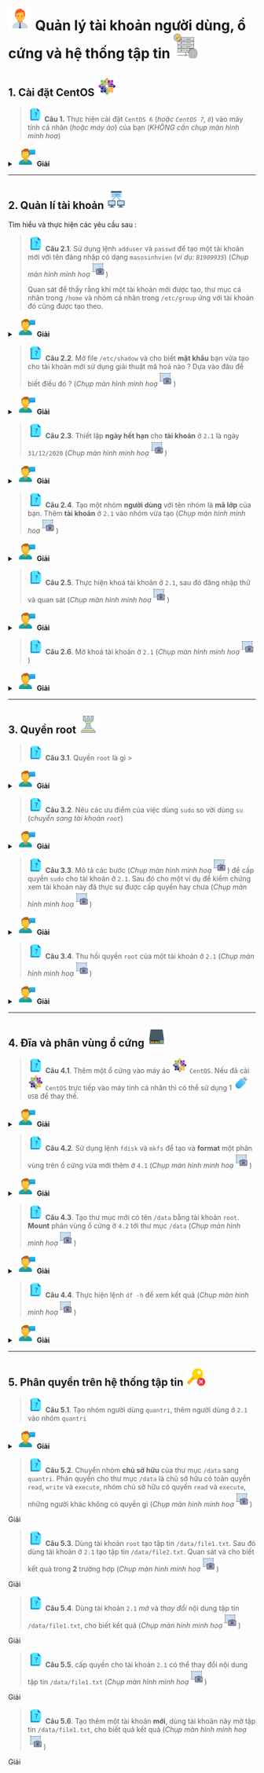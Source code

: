 # ![icons8-manager.png](https://raw.githubusercontent.com/Zenfection/Image/master/2021/03/17-20-04-53-icons8-manager.png) Quản lý tài khoản người dùng, ổ cứng và hệ thống tập tin ![EXPERT SYSTEM.png](https://raw.githubusercontent.com/Zenfection/Image/master/2021/03/17-20-05-27-EXPERT%20SYSTEM.png)

## 1. Cài đặt CentOS <img src="https://raw.githubusercontent.com/Zenfection/Image/master/2021/03/17-20-13-14-icons8-centos.png" title="" alt="icons8-centos.png" width="40">

> <img src="https://raw.githubusercontent.com/Zenfection/Image/master/2021/03/17-20-06-29-icons8-questions.png" title="" alt="icons8-questions.png" width="30"> **Câu 1.** Thực hiện cài đặt `CentOS 6` (*hoặc `CentOS 7`, `8`*) vào máy tính cá nhân (*hoặc máy ảo*) của bạn (*KHÔNG cần chụp màn hình minh hoạ*)

<details>
<summary><b><img src="https://raw.githubusercontent.com/Zenfection/Image/master/2021/03/08-16-44-05-icons8-consultation.png" width ="40"> Giải</b></summary>

<br>

Link file ISO [CentOS 8](https://www.centos.org/download/)

</details>

---

## 2. Quản lí tài khoản <img src="https://raw.githubusercontent.com/Zenfection/Image/master/2021/03/18-20-33-54-icons8-networking_manager.png" title="" alt="icons8-networking_manager.png" width="40">

Tìm hiểu và thực hiện các yêu cầu sau : 

> ![icons8-questions.png](https://raw.githubusercontent.com/Zenfection/Image/master/2021/03/17-20-14-01-icons8-questions.png) **Câu 2.1**. Sử dụng lệnh `adduser` và `passwd` để tạo một tài khoản mới với tên đăng nhập có dạng `masosinhvien` (*ví dụ: `B1909935`*)  (*Chụp màn hình minh hoạ*![icons8-screenshot.png](https://raw.githubusercontent.com/Zenfection/Image/master/2021/03/17-20-16-22-icons8-screenshot.png))
> 
> Quan sát để thấy rằng khi một tài khoản mới được tạo, thư mục cá nhân trong `/home` và nhóm cá nhân trong `/etc/group` ứng với tài khoản đó cũng được tạo theo.

<details>
<summary><b><img src="https://raw.githubusercontent.com/Zenfection/Image/master/2021/03/08-16-44-05-icons8-consultation.png" width ="40"> Giải</b></summary>

<br>

- Sử dụng tài khoản `root` để tạo người dùng mới như sau : 

![8c66dc280146f318aa571.jpg](https://raw.githubusercontent.com/Zenfection/Image/master/2021/03/28-16-00-36-8c66dc280146f318aa571.jpg)

- Sử dụng lệnh `ls` hiển thị danh sách các file trong thư mục : 
  
  ![9a13345ce9321b6c42232.jpg](https://raw.githubusercontent.com/Zenfection/Image/master/2021/03/28-16-00-41-9a13345ce9321b6c42232.jpg)

- Sử dụng lệnh `cat` để xem nội dung bên trong file : 
  
  ![8c6c7d23a04d52130b5c4.jpg](https://raw.githubusercontent.com/Zenfection/Image/master/2021/03/28-16-00-34-8c6c7d23a04d52130b5c4.jpg)
  
  ![fd15315aec341e6a47253.jpg](https://raw.githubusercontent.com/Zenfection/Image/master/2021/03/28-16-29-14-fd15315aec341e6a47253.jpg)

</details>

> ![icons8-questions.png](https://raw.githubusercontent.com/Zenfection/Image/master/2021/03/17-20-14-01-icons8-questions.png) **Câu 2.2**. Mở file `/etc/shadow` và cho biết **mật khẩu** bạn vừa tạo cho tài khoản mới sử dụng giải thuật mã hoá nào ? Dựa vào đâu để biết điều đó ? (*Chụp màn hình minh hoạ*![icons8screenshotpng](https://raw.githubusercontent.com/Zenfection/Image/master/2021/03/17-20-16-22-icons8-screenshot.png))

<details>
<summary><b><img src="https://raw.githubusercontent.com/Zenfection/Image/master/2021/03/08-16-44-05-icons8-consultation.png" width ="40"> Giải</b></summary>

<br>

Sử dụng lệnh `cat` để xem nội dung bên trong file : 

![2a04a263790d8b53d21c.jpg](https://raw.githubusercontent.com/Zenfection/Image/master/2021/03/28-16-01-12-2a04a263790d8b53d21c.jpg)

![078991ee4a80b8dee191.png](https://raw.githubusercontent.com/Zenfection/Image/master/2021/03/28-16-32-01-078991ee4a80b8dee191.png)

==> ![icons8-centos.png](https://raw.githubusercontent.com/Zenfection/Image/master/2021/03/28-16-40-46-icons8-centos.png)`CentOS` sử dụng <img src="https://raw.githubusercontent.com/Zenfection/Image/master/2021/03/28-16-40-55-sha512.png" title="" alt="sha512.png" width="30">`SHA512` để mã hoá mật khẩu, vì có ký hiệu `$6` trước dãy mật khẩu đã mã hoá 

</details>

> ![icons8questionspng](https://raw.githubusercontent.com/Zenfection/Image/master/2021/03/17-20-14-01-icons8-questions.png) **Câu 2.3**. Thiết lập **ngày hết hạn** cho **tài khoản** ở `2.1` là ngày `31/12/2020` (*Chụp màn hình minh hoạ*![icons8screenshotpng](https://raw.githubusercontent.com/Zenfection/Image/master/2021/03/17-20-16-22-icons8-screenshot.png))

<details>
<summary><b><img src="https://raw.githubusercontent.com/Zenfection/Image/master/2021/03/08-16-44-05-icons8-consultation.png" width ="40"> Giải</b></summary>

<br>

Sử dụng (Yêu cầu người dùng `root`) : 

- `usermod -e <date> <user>` : đặt ngày hết hạn cho tài khoản cụ thể
- `chage -l <user>` : Hiển thị thông tin hết hạn tài khoản cụ thể

![f58088d2acbb5ee507aa.jpg](https://raw.githubusercontent.com/Zenfection/Image/master/2021/03/28-16-43-22-f58088d2acbb5ee507aa.jpg)

</details>

> ![icons8questionspng](https://raw.githubusercontent.com/Zenfection/Image/master/2021/03/17-20-14-01-icons8-questions.png) **Câu 2.4**. Tạo một nhóm **người dùng** với tên nhóm là **mã lớp** của bạn. Thêm **tài khoản** ở `2.1` vào nhóm vừa tạo (*Chụp màn hình minh hoạ*![icons8screenshotpng](https://raw.githubusercontent.com/Zenfection/Image/master/2021/03/17-20-16-22-icons8-screenshot.png))

<details>
<summary><b><img src="https://raw.githubusercontent.com/Zenfection/Image/master/2021/03/08-16-44-05-icons8-consultation.png" width ="40"> Giải</b></summary>

<br>

Sử dụng  (*yêu cầu người dùng `root`*) : 

- `groupadd <group>` : thêm nhóm người dùng
- `usermod -a -G <group> <user>`  : thêm người dùng vào nhóm
- `groups <user>` : Kiểm tra người dùng thuộc tất cả nhóm nào

![473b60074d6ebf30e67f.jpg](https://raw.githubusercontent.com/Zenfection/Image/master/2021/03/28-16-44-59-473b60074d6ebf30e67f.jpg) 

</details>

> ![icons8questionspng](https://raw.githubusercontent.com/Zenfection/Image/master/2021/03/17-20-14-01-icons8-questions.png) **Câu 2.5**. Thực hiện khoá tài khoản ở `2.1`, sau đó đăng nhập thử và quan sát (*Chụp màn hình minh hoạ*![icons8screenshotpng](https://raw.githubusercontent.com/Zenfection/Image/master/2021/03/17-20-16-22-icons8-screenshot.png))

<details>
<summary><b><img src="https://raw.githubusercontent.com/Zenfection/Image/master/2021/03/08-16-44-05-icons8-consultation.png" width ="40"> Giải</b></summary>

<br>

Sử dụng (*yêu cầu người dùng `root`*) : 

- `usermod -L <user>` : khoá tài khoản người dùng
  
  ![a308236c4805ba5be314.jpg](https://raw.githubusercontent.com/Zenfection/Image/master/2021/03/28-16-49-24-a308236c4805ba5be314.jpg)
  
  > ⚠️ Sau khi **khoá tài khoản**, chuỗi mật khẩu mã hoá sẽ thêm `!` vào trước.
  > 
  > ![b5dac547ca2e3870613f.jpg](https://raw.githubusercontent.com/Zenfection/Image/master/2021/03/28-16-51-20-b5dac547ca2e3870613f.jpg)

- Sử dụng lệnh `su` để chuyển tài khoản : 
  
  ![465051cd5ea4acfaf5b5.jpg](https://raw.githubusercontent.com/Zenfection/Image/master/2021/03/28-16-53-13-465051cd5ea4acfaf5b5.jpg)
  
  > ⚠️ Ở ![icons8-centos.png](https://raw.githubusercontent.com/Zenfection/Image/master/2021/03/28-16-40-46-icons8-centos.png) `CentOS 8` khi ta **khoá tài khoản**, màn hình đăng nhập sẽ không có tài khoản đã khoá  
  > 
  > <img src="https://raw.githubusercontent.com/Zenfection/Image/master/2021/03/28-16-54-32-499567e10988fbd6a299.jpg" title="" alt="499567e10988fbd6a299.jpg" width="243">

</details>

> ![icons8questionspng](https://raw.githubusercontent.com/Zenfection/Image/master/2021/03/17-20-14-01-icons8-questions.png) **Câu 2.6**. Mở khoá tài khoản ở `2.1` (*Chụp màn hình minh hoạ*![icons8screenshotpng](https://raw.githubusercontent.com/Zenfection/Image/master/2021/03/17-20-16-22-icons8-screenshot.png))

<details>
<summary><b><img src="https://raw.githubusercontent.com/Zenfection/Image/master/2021/03/08-16-44-05-icons8-consultation.png" width ="40"> Giải</b></summary>

<br>

Sử dụng (*yêu cầu tài khoản `root`*) : 

- `usermod -U <user>` : Mở khoá tài khoản
  
  ![53535b7a3013c24d9b02.jpg](https://raw.githubusercontent.com/Zenfection/Image/master/2021/03/28-16-57-45-53535b7a3013c24d9b02.jpg)
  
  > ⚠️ Sau khi  **mớ khoá**, chuỗi mật khẩu sẽ xoá đi `!` trước nó ==> trở lại như xưa

- Sử dụng lệnh `su` để chuyển đổi tài khoản (*từ tài khoản thường*) : 
  
  ![0dc2abebc08232dc6b93.jpg](https://raw.githubusercontent.com/Zenfection/Image/master/2021/03/28-16-59-02-0dc2abebc08232dc6b93.jpg)
  
  > ⚠️ Màn hình đăng nhập đã hiện thị tài khoản 
  > 
  > <img title="" src="https://raw.githubusercontent.com/Zenfection/Image/master/2021/03/28-16-59-32-8ad527cc4aa5b8fbe1b4.jpg" alt="8ad527cc4aa5b8fbe1b4.jpg" width="292">

</details>

---

## 3. Quyền root <img src="https://raw.githubusercontent.com/Zenfection/Image/master/2021/03/18-20-40-22-icons8-rook.png" title="" alt="icons8-rook.png" width="40">

> ![icons8questionspng](https://raw.githubusercontent.com/Zenfection/Image/master/2021/03/17-20-14-01-icons8-questions.png) **Câu 3.1**. Quyền `root` là gì > 

<details>
<summary><b><img src="https://raw.githubusercontent.com/Zenfection/Image/master/2021/03/08-16-44-05-icons8-consultation.png" width ="40"> Giải</b></summary>

<br>

Quyền `root` là quyền thực thi cao dưới người quản trị cao nhất.

</details>

> ![icons8questionspng](https://raw.githubusercontent.com/Zenfection/Image/master/2021/03/17-20-14-01-icons8-questions.png) **Câu 3.2**. Nêu các ưu điểm của việc dùng `sudo` so vời dùng `su` (*chuyển sang tài khoản `root`*)

<details>
<summary><b><img src="https://raw.githubusercontent.com/Zenfection/Image/master/2021/03/08-16-44-05-icons8-consultation.png" width ="40"> Giải</b></summary>

<br>

Có sự khác biệt lớn giữa các lệnh **`su`** và **`sudo`**:

- **`su`** chuyển bạn sang **tài khoản người dùng `root`**.
- **`sudo`** chạy lệnh với **đặc quyền `root`**.

Về cơ bản, **`sudo`** là một **binary setuid** là thực hiện lệnh **`root`** thay mặt người dùng uỷ quyền khác.

</details>

> ![icons8questionspng](https://raw.githubusercontent.com/Zenfection/Image/master/2021/03/17-20-14-01-icons8-questions.png) **Câu 3.3**. Mô tả các bước (*Chụp màn hình minh hoạ*![icons8screenshotpng](https://raw.githubusercontent.com/Zenfection/Image/master/2021/03/17-20-16-22-icons8-screenshot.png)) để cấp quyền `sudo` cho tài khoản ở `2.1`. Sau đó cho một ví dụ để kiểm chứng xem tài khoản này đã thực sự được cấp quyền hay chưa (*Chụp màn hình minh hoạ*![icons8screenshotpng](https://raw.githubusercontent.com/Zenfection/Image/master/2021/03/17-20-16-22-icons8-screenshot.png))

<details>
<summary><b><img src="https://raw.githubusercontent.com/Zenfection/Image/master/2021/03/08-16-44-05-icons8-consultation.png" width ="40"> Giải</b></summary>

<br>

Để cho riêng người dùng quyền truy cập **`root`**, bạn cần thêm người dùng vào nhóm quyền truy cập **`root`**.

- **B1** : Gõ lệnh `visudo` dưới tài khoản `root` 
  
  ![7cf08edccfb43dea64a5.jpg](https://raw.githubusercontent.com/Zenfection/Image/master/2021/03/28-17-05-59-7cf08edccfb43dea64a5.jpg)

- **B2** : Kéo xuống tìm và chỉnh sửa như sau : 
  
  ![cf8f86a2c7ca35946cdb.jpg](https://raw.githubusercontent.com/Zenfection/Image/master/2021/03/28-17-08-32-cf8f86a2c7ca35946cdb.jpg) 
  
  > 💡 Tuy nhiên tôi khuyên bạn nên cấp quyền `root` cho `group`, vì ta có thể dễ dàng quản lí nó, `CentOS 8` đã tạo cho ta sẵn nhóm `wheel`

- **B3**: Thêm tài khoản vào nhóm `wheel` : 
  
  ![d57f9451d53927677e28.jpg](https://raw.githubusercontent.com/Zenfection/Image/master/2021/03/28-17-09-44-d57f9451d53927677e28.jpg)

==> Vậy là đã xong các bước cấp quyền `root` cho tài khoản , thử như sau : 

> ![eca6a488e5e017be4ef1.jpg](https://raw.githubusercontent.com/Zenfection/Image/master/2021/03/28-17-14-26-eca6a488e5e017be4ef1.jpg)
> 
> ![dd1c8732c65a34046d4b.jpg](https://raw.githubusercontent.com/Zenfection/Image/master/2021/03/28-17-14-33-dd1c8732c65a34046d4b.jpg)
> 
> ==> Vậy là chúng ta không cần tài khoản `root` vẫn có thể vào file `/etc/shadow`

</details>

> ![icons8questionspng](https://raw.githubusercontent.com/Zenfection/Image/master/2021/03/17-20-14-01-icons8-questions.png) **Câu 3.4**. Thu hồi quyền `root` của một tài khoản ở `2.1` (*Chụp màn hình minh hoạ*![icons8screenshotpng](https://raw.githubusercontent.com/Zenfection/Image/master/2021/03/17-20-16-22-icons8-screenshot.png))

<details>
<summary><b><img src="https://raw.githubusercontent.com/Zenfection/Image/master/2021/03/08-16-44-05-icons8-consultation.png" width ="40"> Giải</b></summary>

<br>

Sử dụng `gpasswd -d &lt;user&gt; &lt;group&gt;` : Xoá người dùng ra khỏi nhóm

![6458a4abefc31d9d44d2.jpg](https://raw.githubusercontent.com/Zenfection/Image/master/2021/03/28-17-17-33-6458a4abefc31d9d44d2.jpg)

==> Vậy là đã thu hồi quyền `root` cho tài khoản, thử như sau : 

> ![51cca93fe25710094946.jpg](https://raw.githubusercontent.com/Zenfection/Image/master/2021/03/28-17-17-37-51cca93fe25710094946.jpg)
> 
> ==> Vậy là tài khoản `B1909935_CTU` không thể truy cập vào file `/etc/shadow`

</details>

---

## 4. Đĩa và phân vùng ổ cứng <img src="https://raw.githubusercontent.com/Zenfection/Image/master/2021/03/18-20-43-48-icons8-ssd.png" title="" alt="icons8-ssd.png" width="40">

> ![icons8questionspng](https://raw.githubusercontent.com/Zenfection/Image/master/2021/03/17-20-14-01-icons8-questions.png) **Câu 4.1**. Thêm một ổ cứng vào máy ảo ![icons8-centos.png](https://raw.githubusercontent.com/Zenfection/Image/master/2021/03/18-20-45-54-icons8-centos.png) `CentOS`. Nếu đã cài ![icons8-centos.png](https://raw.githubusercontent.com/Zenfection/Image/master/2021/03/18-20-45-54-icons8-centos.png) `CentOS` trực tiếp vào máy tính cá nhân thì có thể sử dụng  1 ![icons8-usb_memory_stick.png](https://raw.githubusercontent.com/Zenfection/Image/master/2021/03/18-20-45-37-icons8-usb_memory_stick.png)`USB` để thay thế.

<details>
<summary><b><img src="https://raw.githubusercontent.com/Zenfection/Image/master/2021/03/08-16-44-05-icons8-consultation.png" width ="40"> Giải</b></summary>

<br>

Cắm ![icons8usbmemorystickpng](https://raw.githubusercontent.com/Zenfection/Image/master/2021/03/18-20-45-37-icons8-usb_memory_stick.png)`USB` vào máy và gõ lệnh `sudo fdisk -l` để xem thiết bị : 

![196b4ebaa3d2518c08c3.jpg](https://raw.githubusercontent.com/Zenfection/Image/master/2021/03/28-17-21-45-196b4ebaa3d2518c08c3.jpg)

![78247bb4b6dc44821dcd.jpg](https://raw.githubusercontent.com/Zenfection/Image/master/2021/03/28-17-22-30-78247bb4b6dc44821dcd.jpg)

==> Vậy ![icons8usbmemorystickpng](https://raw.githubusercontent.com/Zenfection/Image/master/2021/03/18-20-45-37-icons8-usb_memory_stick.png)`USB` của ta là `/dev/sde` và có dung lượng `14.3GB` 

</details>

>  ![icons8questionspng](https://raw.githubusercontent.com/Zenfection/Image/master/2021/03/17-20-14-01-icons8-questions.png) **Câu 4.2**. Sử dụng lệnh `fdisk` và `mkfs` để tạo và **format** một phân vùng trên ổ cứng vừa mới thêm ở `4.1` (*Chụp màn hình minh hoạ*![icons8screenshotpng](https://raw.githubusercontent.com/Zenfection/Image/master/2021/03/17-20-16-22-icons8-screenshot.png))

<details>
<summary><b><img src="https://raw.githubusercontent.com/Zenfection/Image/master/2021/03/08-16-44-05-icons8-consultation.png" width ="40"> Giải</b></summary>

<br>

**B1** : Gõ lệnh `fdisk <đưỡng dẫn ổ cứng>`

![b80fcc8201eaf3b4aafb.jpg](https://raw.githubusercontent.com/Zenfection/Image/master/2021/03/28-21-25-57-b80fcc8201eaf3b4aafb.jpg)

> 💡 Gõ `m` để đọc hướng dẫn 
> 
> ==> Nếu ố cứng có dữ liệu hãy gõ `d` để xoá ổ cứng

**B2** : Gõ `n` để tạo phân vùng mới

![00371ca1d1c923977ad8 (1).jpg](https://raw.githubusercontent.com/Zenfection/Image/master/2021/03/28-20-16-12-00371ca1d1c923977ad8%20(1).jpg)

**B3:** Gõ `w` để ghi phân vùng 

![bb709fe6528ea0d0f99f.jpg](https://raw.githubusercontent.com/Zenfection/Image/master/2021/03/28-20-16-35-bb709fe6528ea0d0f99f.jpg)

==> Đã tạo xong phân vùng cần thiết  ![icons8-checkmark.png](https://raw.githubusercontent.com/Zenfection/Image/master/2021/03/28-20-19-20-icons8-checkmark.png)

> 💡 Kiểm tra bằng cách gõ `fdisk -l <đường dẫn ổ cứng>`
> 
> ![97f5187ed51627487e07.jpg](https://raw.githubusercontent.com/Zenfection/Image/master/2021/03/28-20-16-09-97f5187ed51627487e07.jpg)

Sử dụng lệnh `mkfs.<chuẩn file system> <đưỡng dẫn ổ cứng>` để **format** ổ cứng theo chuẩn `file system` mình muốn : 

![37b6493a8452760c2f43.jpg](https://raw.githubusercontent.com/Zenfection/Image/master/2021/03/28-20-16-05-37b6493a8452760c2f43.jpg)

</details>

> ![icons8questionspng](https://raw.githubusercontent.com/Zenfection/Image/master/2021/03/17-20-14-01-icons8-questions.png) **Câu 4.3**. Tạo thư mục mới có tên `/data` bằng tài khoản `root`. **Mount** phân vùng ổ cứng ở `4.2` tới thư mục `/data` (*Chụp màn hình minh hoạ*![icons8screenshotpng](https://raw.githubusercontent.com/Zenfection/Image/master/2021/03/17-20-16-22-icons8-screenshot.png))

<details>
<summary><b><img src="https://raw.githubusercontent.com/Zenfection/Image/master/2021/03/08-16-44-05-icons8-consultation.png" width ="40"> Giải</b></summary>

<br>

Sử dụng (*yêu cầu tài khoản `root`*)

- `mkdir` : tạo thư mục
- `mount <đưỡng dẫn ổ cứng> <đưỡng dẫn thư mục>` : Gắn ổ cứng vào đường dẫn cụ thể

![c3d6965b5b33a96df022.jpg](https://raw.githubusercontent.com/Zenfection/Image/master/2021/03/28-21-15-12-c3d6965b5b33a96df022.jpg)

</details>

> ![icons8questionspng](https://raw.githubusercontent.com/Zenfection/Image/master/2021/03/17-20-14-01-icons8-questions.png) **Câu 4.4**. Thực hiện lệnh `df -h` để xem kết quả (*Chụp màn hình minh hoạ*![icons8screenshotpng](https://raw.githubusercontent.com/Zenfection/Image/master/2021/03/17-20-16-22-icons8-screenshot.png))

<details>
<summary><b><img src="https://raw.githubusercontent.com/Zenfection/Image/master/2021/03/08-16-44-05-icons8-consultation.png" width ="40"> Giải</b></summary>

<br>

![8942f4cf39a7cbf992b6.jpg](https://raw.githubusercontent.com/Zenfection/Image/master/2021/03/28-21-27-18-8942f4cf39a7cbf992b6.jpg)

> 💡Ổ cứng `/dev/sde` có `15G`, khả dụng `14G` và đã sử dụng `41M(1%)` đã được mount vào trong `/data`

</details>

---

## 5. Phân quyền trên hệ thống tập tin <img src="https://raw.githubusercontent.com/Zenfection/Image/master/2021/03/18-20-49-01-icons8-remove_key.png" title="" alt="icons8-remove_key.png" width="40">

> ![icons8questionspng](https://raw.githubusercontent.com/Zenfection/Image/master/2021/03/17-20-14-01-icons8-questions.png) **Câu 5.1**. Tạo nhóm người dùng `quantri`, thêm người dùng ở `2.1` vào nhóm `quantri`

<details>
<summary><b><img src="https://raw.githubusercontent.com/Zenfection/Image/master/2021/03/08-16-44-05-icons8-consultation.png" width ="40"> Giải</b></summary>

<br>

Làm theo câu [2.4](https://github.com/Zenfection/CTU/blob/main/HocPhan/CT179-Quan_tri_he_thong/Thuchanh/buoi2.md#2-quản-lí-tài-khoản-) trên : 

![d0e5c2e90b81f9dfa090.png](https://raw.githubusercontent.com/Zenfection/Image/master/2021/03/28-21-30-11-d0e5c2e90b81f9dfa090.png)

</details>

> ![icons8questionspng](https://raw.githubusercontent.com/Zenfection/Image/master/2021/03/17-20-14-01-icons8-questions.png) **Câu 5.2**. Chuyển nhóm **chủ sỡ hữu** của thư mục `/data` sang `quantri`. Phân quyền cho thư mục `/data` là chủ sở hữu có toàn quyền `read`, `write` và `execute`, nhóm chủ sở hữu có quyền `read` và `execute`, những người khác không có quyền gì (*Chụp màn hình minh hoạ*![icons8screenshotpng](https://raw.githubusercontent.com/Zenfection/Image/master/2021/03/17-20-16-22-icons8-screenshot.png))

Giải

> ![icons8questionspng](https://raw.githubusercontent.com/Zenfection/Image/master/2021/03/17-20-14-01-icons8-questions.png) **Câu 5.3**. Dùng tài khoản `root` tạo tập tin `/data/file1.txt`. Sau đó dùng tài khoản ở `2.1` tạo tập tin `/data/file2.txt`. Quan sát và cho biết kết quả trong **2** trường hợp (*Chụp màn hình minh hoạ*![icons8screenshotpng](https://raw.githubusercontent.com/Zenfection/Image/master/2021/03/17-20-16-22-icons8-screenshot.png))

Giải

> ![icons8questionspng](https://raw.githubusercontent.com/Zenfection/Image/master/2021/03/17-20-14-01-icons8-questions.png) **Câu 5.4**. Dùng tài khoản `2.1` *mở* và *thay đổi* nội dung tập tin `/data/file1.txt`, cho biết kết quả (*Chụp màn hình minh hoạ*![icons8screenshotpng](https://raw.githubusercontent.com/Zenfection/Image/master/2021/03/17-20-16-22-icons8-screenshot.png))

Giải

> ![icons8questionspng](https://raw.githubusercontent.com/Zenfection/Image/master/2021/03/17-20-14-01-icons8-questions.png) **Câu 5.5**. cấp quyền cho tài khoản `2.1` có thể thay đổi nội dung tập tin `/data/file1.txt` (*Chụp màn hình minh hoạ*![icons8screenshotpng](https://raw.githubusercontent.com/Zenfection/Image/master/2021/03/17-20-16-22-icons8-screenshot.png))

Giải

> ![icons8questionspng](https://raw.githubusercontent.com/Zenfection/Image/master/2021/03/17-20-14-01-icons8-questions.png) **Câu 5.6**. Tạo thêm một tài khoản **mới**, dùng tài khoản này mở tập tin `/data/file1.txt`, cho biết quả kết quả (*Chụp màn hình minh hoạ*![icons8screenshotpng](https://raw.githubusercontent.com/Zenfection/Image/master/2021/03/17-20-16-22-icons8-screenshot.png))

Giải
